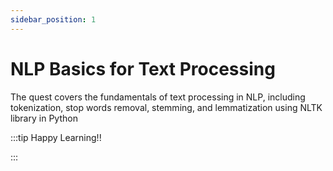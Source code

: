 ```yaml
---
sidebar_position: 1
---
```


# NLP Basics for Text Processing

The quest covers the fundamentals of text processing in NLP, including tokenization, stop words removal, stemming, and lemmatization using NLTK library in Python

:::tip Happy Learning!!

<QuestButton text="Go To Quest" link="https://app.stackup.dev/quest_page/nlp-basics-for-text-processing" />

:::
